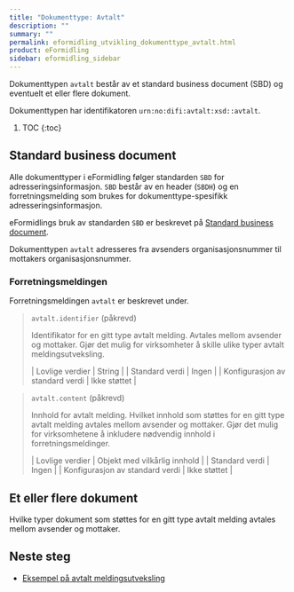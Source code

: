 ```yaml
---
title: "Dokumenttype: Avtalt"
description: ""
summary: ""
permalink: eformidling_utvikling_dokumenttype_avtalt.html
product: eFormidling
sidebar: eformidling_sidebar
---
```


Dokumenttypen `avtalt` består av et standard business document (SBD) og eventuelt et eller flere dokument.

Dokumenttypen har identifikatoren `urn:no:difi:avtalt:xsd::avtalt`.

1. TOC
{:toc}

## Standard business document

Alle dokumenttyper i eFormidling følger standarden `SBD` for adresseringsinformasjon. `SBD` består av en header (`SBDH`)
og en forretningsmelding som brukes for dokumenttype-spesifikk adresseringsinformasjon.

eFormidlings bruk av standarden `SBD` er beskrevet på [Standard business document](eformidling_utvikling_standard_sbd.html).

Dokumenttypen `avtalt` adresseres fra avsenders organisasjonsnummer til mottakers organisasjonsnummer.

### Forretningsmeldingen

Forretningsmeldingen `avtalt` er beskrevet under.

> `avtalt.identifier` (påkrevd)
>
> Identifikator for en gitt type avtalt melding. Avtales mellom avsender og mottaker. Gjør det mulig for virksomheter å
> skille ulike typer avtalt meldingsutveksling.
>
>
> | Lovlige verdier                 | String        |
> | Standard verdi                  | Ingen         |
> | Konfigurasjon av standard verdi | Ikke støttet  |

> `avtalt.content` (påkrevd)
>
> Innhold for avtalt melding. Hvilket innhold som støttes for en gitt type avtalt melding avtales mellom avsender og
> mottaker. Gjør det mulig for virksomhetene å inkludere nødvendig innhold i forretningsmeldinger.
>
> | Lovlige verdier                 | Objekt med vilkårlig innhold |
> | Standard verdi                  | Ingen                        |
> | Konfigurasjon av standard verdi | Ikke støttet                 |

## Et eller flere dokument

Hvilke typer dokument som støttes for en gitt type avtalt melding avtales mellom avsender og mottaker.

## Neste steg

- [Eksempel på avtalt meldingsutveksling](eformidling_utvikling_eksempel_avtalt.html)
